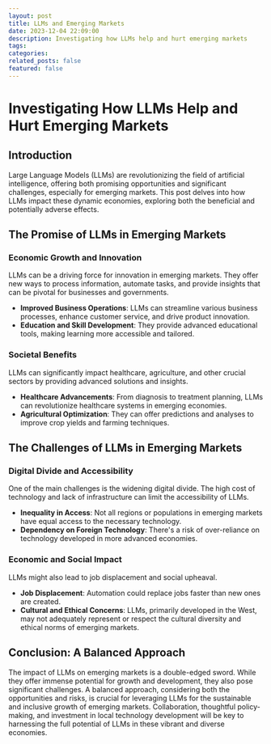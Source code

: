 ```yaml
---
layout: post
title: LLMs and Emerging Markets
date: 2023-12-04 22:09:00
description: Investigating how LLMs help and hurt emerging markets
tags: 
categories:
related_posts: false
featured: false
---
```

# Investigating How LLMs Help and Hurt Emerging Markets

## Introduction
Large Language Models (LLMs) are revolutionizing the field of artificial intelligence, offering both promising opportunities and significant challenges, especially for emerging markets. This post delves into how LLMs impact these dynamic economies, exploring both the beneficial and potentially adverse effects.

## The Promise of LLMs in Emerging Markets

### Economic Growth and Innovation
LLMs can be a driving force for innovation in emerging markets. They offer new ways to process information, automate tasks, and provide insights that can be pivotal for businesses and governments.

- **Improved Business Operations**: LLMs can streamline various business processes, enhance customer service, and drive product innovation.
- **Education and Skill Development**: They provide advanced educational tools, making learning more accessible and tailored.

### Societal Benefits
LLMs can significantly impact healthcare, agriculture, and other crucial sectors by providing advanced solutions and insights.

- **Healthcare Advancements**: From diagnosis to treatment planning, LLMs can revolutionize healthcare systems in emerging economies.
- **Agricultural Optimization**: They can offer predictions and analyses to improve crop yields and farming techniques.

## The Challenges of LLMs in Emerging Markets

### Digital Divide and Accessibility
One of the main challenges is the widening digital divide. The high cost of technology and lack of infrastructure can limit the accessibility of LLMs.

- **Inequality in Access**: Not all regions or populations in emerging markets have equal access to the necessary technology.
- **Dependency on Foreign Technology**: There's a risk of over-reliance on technology developed in more advanced economies.

### Economic and Social Impact
LLMs might also lead to job displacement and social upheaval.

- **Job Displacement**: Automation could replace jobs faster than new ones are created.
- **Cultural and Ethical Concerns**: LLMs, primarily developed in the West, may not adequately represent or respect the cultural diversity and ethical norms of emerging markets.

## Conclusion: A Balanced Approach
The impact of LLMs on emerging markets is a double-edged sword. While they offer immense potential for growth and development, they also pose significant challenges. A balanced approach, considering both the opportunities and risks, is crucial for leveraging LLMs for the sustainable and inclusive growth of emerging markets. Collaboration, thoughtful policy-making, and investment in local technology development will be key to harnessing the full potential of LLMs in these vibrant and diverse economies.
